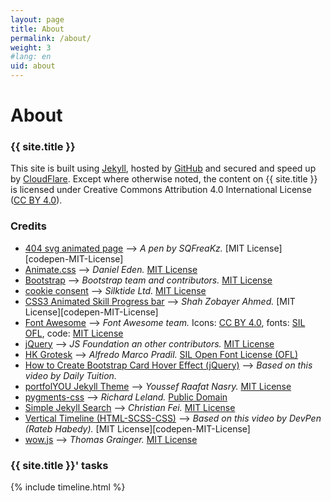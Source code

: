 ```yaml
---
layout: page
title: About
permalink: /about/
weight: 3
#lang: en
uid: about
---
```


# About
### {{ site.title }}
This site is built using [Jekyll](https://jekyllrb.com), hosted by [GitHub](https://github.com) and secured and speed up by [CloudFlare](https://cloudflare.com).
Except where otherwise noted, the content on {{ site.title }} is licensed under Creative Commons Attribution 4.0 International License ([CC BY 4.0][CC-BY-4.0-License]).

[CC-BY-4.0-License]: https://creativecommons.org/licenses/by/4.0/

### Credits
- [404 svg animated page][404-page] &#8212;-> _A pen by SQFreaKz._ [MIT License][codepen-MIT-License]
- [Animate.css][Animate.css] &#8212;-> _Daniel Eden._ [MIT License][MIT-License]
- [Bootstrap][Bootstrap] &#8212;-> _Bootstrap team and contributors._ [MIT License][MIT-License]
- [cookie consent][cookie-consent] &#8212;-> _Silktide Ltd._ [MIT License][MIT-License]
- [CSS3 Animated Skill Progress bar][skills-progress-bar] &#8212;-> _Shah Zobayer Ahmed._ [MIT License][codepen-MIT-License]
- [Font Awesome][Font-Awesome] &#8212;-> _Font Awesome team._ Icons: [CC BY 4.0][CC-BY-4.0-License], fonts: [SIL OFL][HKGrotesk-License], code: [MIT License][MIT-License]
- [jQuery][jQuery] &#8212;-> _JS Foundation an other contributors._ [MIT License][MIT-License]
- [HK Grotesk][HKGrotesk] &#8212;-> _Alfredo Marco Pradil._ [SIL Open Font License (OFL)][HKGrotesk-License]
- [How to Create Bootstrap Card Hover Effect (jQuery)][cards-hover] &#8212;-> _Based on this video by Daily Tuition._
- [portfolYOU Jekyll Theme][portfolYOU-Jekyll-Theme] &#8212;-> _Youssef Raafat Nasry._ [MIT License][portfolYOU-License]
- [pygments-css][pygments-css] &#8212;-> _Richard Leland._ [Public Domain][pygments-css-License]
- [Simple Jekyll Search][Simple-Jekyll-Search] &#8212;-> _Christian Fei._ [MIT License][Simple-Jekyll-Search-License]
- [Vertical Timeline (HTML-SCSS-CSS)][vertical-timeline] &#8212;-> _Based on this video by DevPen (Rateb Habedy)._ [MIT License][codepen-MIT-License]
- [wow.js][wow.js] &#8212;-> _Thomas Grainger._ [MIT License][MIT-License]


[404-page]: https://codepen.io/sqfreakz/pen/GJRJOY
[Animate.css]: https://github.com/daneden/photos.daneden.me
[Bootstrap]: https://getbootstrap.com
[cards-hover]: https://www.youtube.com/watch?v=2qQxwT-Qm5E
[cookie-consent]: https://cookieconsent.insites.com
[Font-Awesome]: https://github.com/FortAwesome/Font-Awesome
[HKGrotesk]: https://fontlibrary.org/en/font/hk-grotesk
[HKGrotesk-License]: https://scripts.sil.org/cms/scripts/page.php?site_id=nrsi&id=OFL
[jQuery]: https://github.com/jquery/jquery
[MIT-License]: https://opensource.org/licenses/MIT
[portfolYOU-Jekyll-Theme]: https://github.com/YoussefRaafatNasry/portfolYOU
[portfolYOU-License]: https://github.com/YoussefRaafatNasry/portfolYOU/blob/master/LICENSE
[pygments-css]: https://github.com/richleland/pygments-css
[pygments-css-License]: https://github.com/richleland/pygments-css/blob/master/UNLICENSE.txt
[Simple-Jekyll-Search]: https://github.com/christian-fei/Simple-Jekyll-Search
[Simple-Jekyll-Search-License]: https://github.com/christian-fei/Simple-Jekyll-Search/blob/master/LICENSE.md
[skills-progress-bar]: https://codepen.io/speeedsam/pen/VeOGEq
[vertical-timeline]: https://www.youtube.com/watch?v=TP4THzsAa3M&t=2s
[vertical-timeline-License]: https://blog.codepen.io/legal/licensing/
[wow.js]: https://github.com/graingert/WOW/




### {{ site.title }}&apos; tasks

<div class="row">
{% include timeline.html %}
</div>
